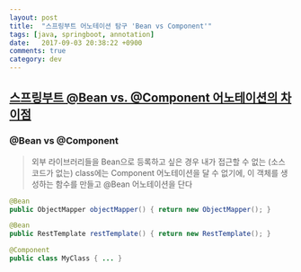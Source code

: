 ```yaml
---
layout: post
title:  "스프링부트 어노테이션 탐구 'Bean vs Component'"
tags: [java, springboot, annotation]
date:   2017-09-03 20:38:22 +0900
comments: true
category: dev
---
```

## [스프링부트 @Bean vs. @Component 어노테이션의 차이점](http://jojoldu.tistory.com/27)
### @Bean vs @Component
> 외부 라이브러리들을 Bean으로 등록하고 싶은 경우 내가 접근할 수 없는 (소스코드가 없는) class에는 Component 어노테이션을 달 수 없기에, 이 객체를 생성하는 함수를 만들고 @Bean 어노테이션을 단다
```java
@Bean
public ObjectMapper objectMapper() { return new ObjectMapper(); }

@Bean
public RestTemplate restTemplate() { return new RestTemplate(); }

@Component
public class MyClass { ... }

```

